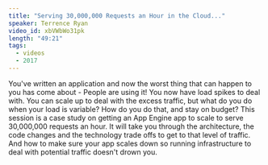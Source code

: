 ```yaml
---
title: "Serving 30,000,000 Requests an Hour in the Cloud..."
speaker: Terrence Ryan
video_id: xbVWbWo31pk
length: "49:21"
tags:
  - videos
  - 2017
---
```


You've written an application and now the worst thing that can happen to you has come about - People are using it! You now have load spikes to deal with. You can scale up to deal with the excess traffic, but what do you do when your load is variable? How do you do that, and stay on budget? This session is a case study on getting an App Engine app to scale to serve 30,000,000 requests an hour. It will take you through the architecture, the code changes and the technology trade offs to get to that level of traffic. And how to make sure your app scales down so running infrastructure to deal with potential traffic doesn't drown you.
